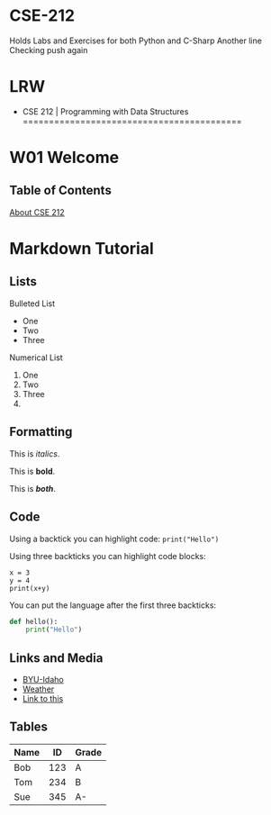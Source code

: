 # CSE-212
Holds Labs and Exercises for both Python and C-Sharp
Another line
Checking push again
# LRW
* CSE 212 | Programming with Data Structures
==========================================

W01 Welcome
===========

Table of Contents
-----------------

[About CSE 212](#1)
# Markdown Tutorial

## Lists

Bulleted List

* One
* Two
* Three

Numerical List

1. One
2. Two
3. Three
4. 

## Formatting

This is *italics*.

This is **bold**.

This is ***both***.

## Code

Using a backtick you can highlight code: `print("Hello")`

Using three backticks you can highlight code blocks:

```
x = 3
y = 4
print(x+y)
```

You can put the language after the first three backticks:

```python
def hello():
    print("Hello")
```

## Links and Media

* [BYU-Idaho](https://www.byui.edu)
* [Weather](https://www.weather.gov/)
* [Link to this](./another_new_file.md)

<!-- // ![Mountains](mountains.jpg) -->

## Tables

|Name |ID   |Grade|
|-----|-----|-----|
|Bob  |123  |A    |
|Tom  |234  |B    |
|Sue  |345  |A-   |

